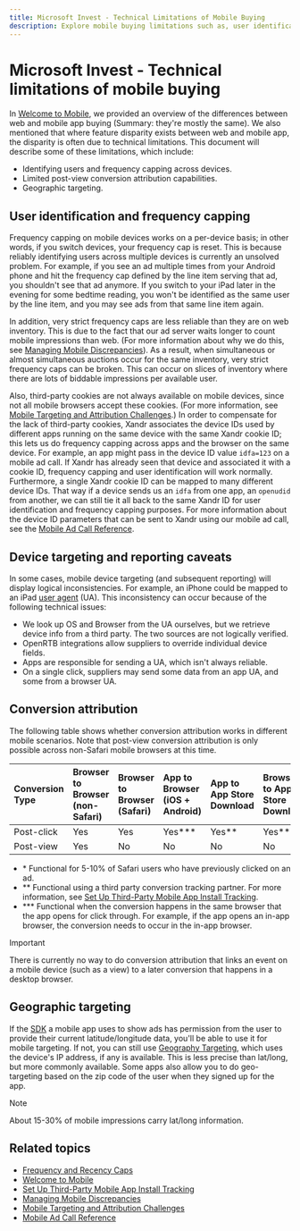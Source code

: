```yaml
---
title: Microsoft Invest - Technical Limitations of Mobile Buying
description: Explore mobile buying limitations such as, user identification, frequency capping, device and geographic targeting, and more.
---
```


# Microsoft Invest - Technical limitations of mobile buying

In [Welcome to Mobile](welcome-to-mobile.md), we provided an overview of the differences between web and mobile app buying (Summary: they're mostly the same). We also mentioned that where feature disparity exists between web and mobile app, the disparity is often due to technical limitations. This document will describe some of these limitations, which include:

- Identifying users and frequency capping across devices.
- Limited post-view conversion attribution capabilities.
- Geographic targeting.

## User identification and frequency capping

Frequency capping on mobile devices works on a per-device basis; in other words, if you switch devices, your frequency cap is reset. This is because reliably identifying users across multiple devices is currently an unsolved problem. For example, if you see an ad multiple times from your Android phone and hit the frequency cap defined by the line item serving that ad, you shouldn't see that ad anymore. If you switch to your iPad later in the evening for some bedtime reading, you won't be identified as the same user by the line item, and you may see ads from that same line item again.

In addition, very strict frequency caps are less reliable than they are on web inventory. This is due to the fact that our ad server waits
longer to count mobile impressions than web. (For more information about why we do this, see [Managing Mobile Discrepancies](managing-mobile-discrepancies.md)). As a result, when simultaneous or almost simultaneous auctions occur for the same inventory, very strict frequency caps can be broken. This can occur on slices of inventory where there are lots of biddable impressions per available user.

Also, third-party cookies are not always available on mobile devices, since not all mobile browsers accept these cookies. (For more
information, see [Mobile Targeting and Attribution Challenges](mobile-targeting-and-attribution-challenges.md).) In order to compensate for the lack of third-party cookies, Xandr associates the device IDs used by different apps running on the same device with the same
Xandr cookie ID; this lets us do frequency capping across apps and the browser on the same device. For example, an app might pass in the device ID value `idfa=123` on a mobile ad call. If Xandr has already seen that device and associated it with a cookie ID, frequency capping and user identification will work normally. Furthermore, a single Xandr cookie ID can be mapped to many different
device IDs. That way if a device sends us an `idfa` from one app, an `openudid` from another, we can still tie it all back to the same
Xandr ID for user identification and frequency capping purposes. For more information about the device ID parameters that can be sent to Xandr using our mobile ad call, see the [Mobile Ad Call Reference](mobile-ad-call-reference.md).

## Device targeting and reporting caveats

In some cases, mobile device targeting (and subsequent reporting) will display logical inconsistencies. For example, an iPhone could be mapped to an iPad [user agent](https://en.wikipedia.org/wiki/User_agent) (UA). This inconsistency can occur because of the following technical issues:

- We look up OS and Browser from the UA ourselves, but we retrieve device info from a third party. The two sources are not logically verified.
- OpenRTB integrations allow suppliers to override individual device fields.
- Apps are responsible for sending a UA, which isn't always reliable.
- On a single click, suppliers may send some data from an app UA, and some from a browser UA.

## Conversion attribution

The following table shows whether conversion attribution works in different mobile scenarios. Note that post-view conversion attribution is only possible across non-Safari mobile browsers at this time.

| Conversion Type | Browser to Browser (non-Safari) | Browser to Browser (Safari) | App to Browser (iOS + Android) | App to App Store Download | Browser to App Store Download |
|:---|:---|:---|:---|:---|:---|
| Post-click | Yes | Yes | Yes*** | Yes** | Yes** |
| Post-view | Yes | No | No | No | No |

- \* Functional for 5-10% of Safari users who have previously clicked on an ad.
- \*\* Functional using a third party conversion tracking partner. For more information, see [Set Up Third-Party Mobile App Install Tracking](set-up-third-party-mobile-app-install-tracking.md).
- \*\*\* Functional when the conversion happens in the same browser that the app opens for click through. For example, if the app opens an in-app browser, the conversion needs to occur in the in-app browser.

> [!IMPORTANT]
> There is currently no way to do conversion attribution that links an event on a mobile device (such as a view) to a later conversion that happens in a desktop browser.

## Geographic targeting

If the [SDK](../mobile-sdk/xandr-mobile-sdks.md) a mobile app uses to show ads has permission from the user to provide their current latitude/longitude data, you'll be able to use it for mobile targeting. If not, you can still use [Geography Targeting](additional-geo-restrictions-ali.md), which uses the device's IP address, if any is available. This is less precise than lat/long, but more commonly available. Some apps also allow you to do geo-targeting based on the zip code of the user when they signed up for the app.

> [!NOTE]
> About 15-30% of mobile impressions carry lat/long information.

## Related topics

- [Frequency and Recency Caps](frequency-and-recency-caps.md)
- [Welcome to Mobile](welcome-to-mobile.md)
- [Set Up Third-Party Mobile App Install Tracking](set-up-third-party-mobile-app-install-tracking.md)
- [Managing Mobile Discrepancies](managing-mobile-discrepancies.md)
- [Mobile Targeting and Attribution Challenges](mobile-targeting-and-attribution-challenges.md)
- [Mobile Ad Call Reference](mobile-ad-call-reference.md)
